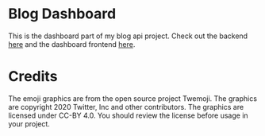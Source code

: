# Blog Dashboard

This is the dashboard part of my blog api project.
Check out the backend [here](https://github.com/AndreiFlau/Project---Blog-Api-Backend) and the dashboard frontend [here](https://github.com/AndreiFlau/Project---Blog-Api-Dashboard).

# Credits

The emoji graphics are from the open source project Twemoji. The graphics are copyright 2020 Twitter, Inc and other contributors. The graphics are licensed under CC-BY 4.0. You should review the license before usage in your project.
